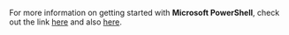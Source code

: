 
For more information on getting started with **Microsoft PowerShell**, check out the link [here](https://mva.microsoft.com/en-us/training-courses/getting-started-with-microsoft-powershell-8276) and also [here](https://github.com/PowerShell/PowerShell/blob/master/docs/learning-powershell/README.md).